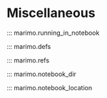# Miscellaneous

::: marimo.running_in_notebook

::: marimo.defs

::: marimo.refs

::: marimo.notebook_dir

::: marimo.notebook_location
